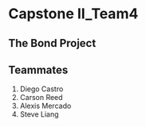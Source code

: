 # Capstone II_Team4

## The Bond Project


## Teammates
1. Diego Castro
1. Carson Reed
1. Alexis Mercado
1. Steve Liang
